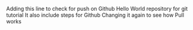 Adding this line to check for push on Github
Hello World repository for git tutorial
It also include steps for Github
Changing it again to see how Pull works
